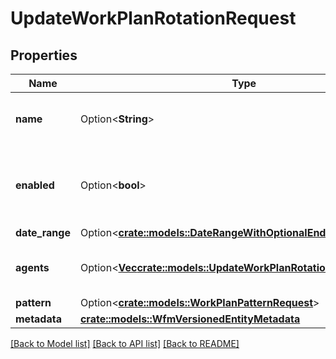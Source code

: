 # UpdateWorkPlanRotationRequest

## Properties

Name | Type | Description | Notes
------------ | ------------- | ------------- | -------------
**name** | Option<**String**> | Name of this work plan rotation | [optional]
**enabled** | Option<**bool**> | Whether the work plan rotation is enabled for scheduling | [optional]
**date_range** | Option<[**crate::models::DateRangeWithOptionalEnd**](DateRangeWithOptionalEnd.md)> |  | [optional]
**agents** | Option<[**Vec<crate::models::UpdateWorkPlanRotationAgentRequest>**](UpdateWorkPlanRotationAgentRequest.md)> | Agents in this work plan rotation | [optional]
**pattern** | Option<[**crate::models::WorkPlanPatternRequest**](WorkPlanPatternRequest.md)> |  | [optional]
**metadata** | [**crate::models::WfmVersionedEntityMetadata**](WfmVersionedEntityMetadata.md) |  | 

[[Back to Model list]](../README.md#documentation-for-models) [[Back to API list]](../README.md#documentation-for-api-endpoints) [[Back to README]](../README.md)


